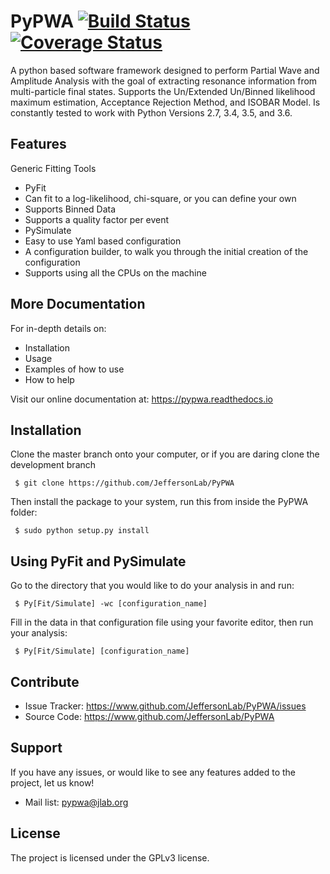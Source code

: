 PyPWA [![Build Status](https://travis-ci.org/JeffersonLab/PyPWA.svg?branch=master)](https://travis-ci.org/JeffersonLab/PyPWA) [![Coverage Status](https://coveralls.io/repos/github/JeffersonLab/PyPWA/badge.svg?branch=release-v2.0.0)](https://coveralls.io/github/JeffersonLab/PyPWA?branch=release-v2.0.0)
=====

A python based software framework designed to perform Partial Wave and Amplitude Analysis with the goal of extracting resonance information from multi-particle final states.
Supports the Un/Extended Un/Binned likelihood maximum estimation, Acceptance Rejection Method, and ISOBAR Model.
Is constantly tested to work with Python Versions 2.7, 3.4, 3.5, and 3.6.

Features
--------

Generic Fitting Tools
- PyFit
 - Can fit to a log-likelihood, chi-square, or you can define your own
 - Supports Binned Data
 - Supports a quality factor per event
- PySimulate
- Easy to use Yaml based configuration
- A configuration builder, to walk you through the initial creation of the configuration
- Supports using all the CPUs on the machine

More Documentation
------------------

For in-depth details on:
- Installation
- Usage
- Examples of how to use
- How to help

Visit our online documentation at: https://pypwa.readthedocs.io

Installation
------------

Clone the master branch onto your computer, or if you are daring clone the development branch

     $ git clone https://github.com/JeffersonLab/PyPWA

Then install the package to your system, run this from inside the PyPWA folder:

     $ sudo python setup.py install


Using PyFit and PySimulate
--------------------------

Go to the directory that you would like to do your analysis in and run:

     $ Py[Fit/Simulate] -wc [configuration_name]

Fill in the data in that configuration file using your favorite editor,
then run your analysis:

     $ Py[Fit/Simulate] [configuration_name]


Contribute
----------

- Issue Tracker: <https://www.github.com/JeffersonLab/PyPWA/issues>
- Source Code: <https://www.github.com/JeffersonLab/PyPWA>

Support
-------

If you have any issues, or would like to see any features added to the project, let us know!

- Mail list: pypwa@jlab.org

License
-------

The project is licensed under the GPLv3 license.